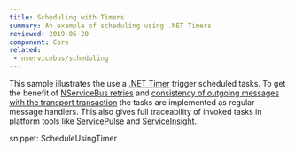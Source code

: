 ```yaml
---
title: Scheduling with Timers
summary: An example of scheduling using .NET Timers
reviewed: 2019-06-20
component: Core
related:
 - nservicebus/scheduling
---
```


This sample illustrates the use a [.NET Timer](https://docs.microsoft.com/en-us/dotnet/api/system.threading.timer) trigger scheduled tasks. To get the benefit of [NServiceBus retries](/nservicebus/recoverability.md) and [consistency of outgoing messages with the transport transaction](/transports/transactions.md) the tasks are implemented as regular message handlers. This also gives full traceability of invoked tasks in platform tools like [ServicePulse](/servicepulse/) and [ServiceInsight](/serviceinsight).

snippet: ScheduleUsingTimer
